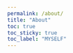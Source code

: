 ```yaml
---
permalink: /about/
title: "About"
toc: true
toc_sticky: true
toc_label: "MYSELF"
---
```


[//]: # (![icon]&#40;/assets/logo.ico/apple-icon-120x120.png&#41;)